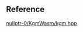 ## Reference

[nullptr-0/KgmWasm/kgm.hpp](https://github.com/nullptr-0/KgmWasm/blob/master/kgm.hpp)

